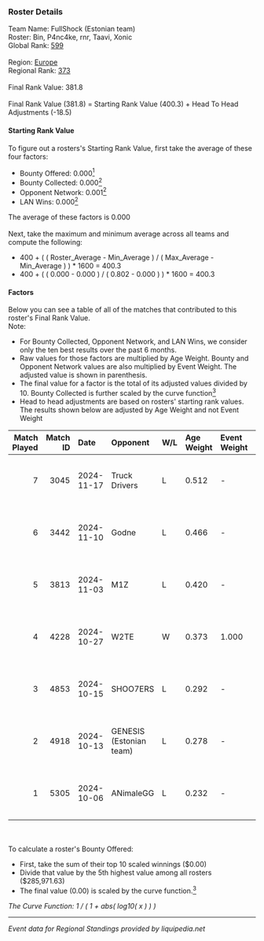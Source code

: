 ### Roster Details<br />
Team Name: FullShock (Estonian team)<br />
Roster: Bin, P4nc4ke, rnr, Taavi, Xonic<br />
Global Rank: [599](../../standings_global_2025_02_28.md)<br />
<br />
Region: [Europe]( ../../standings_europe_2025_02_28.md)<br />
Regional Rank: [373]( ../../standings_europe_2025_02_28.md)<br />
<br />
Final Rank Value:  381.8<br />
<br />
Final Rank Value (381.8) = Starting Rank Value (400.3) + Head To Head Adjustments (-18.5)<br />

#### Starting Rank Value<br />
To figure out a rosters's Starting Rank Value, first take the average of these four factors:<br />
- Bounty Offered: 0.000[<sup>1</sup>](#table2)
- Bounty Collected: 0.000[<sup>2</sup>](#table1)
- Opponent Network: 0.001[<sup>2</sup>](#table1)
- LAN Wins: 0.000[<sup>2</sup>](#table1)

The average of these factors is 0.000<br />
<br />
Next, take the maximum and minimum average across all teams and compute the following:<br />
- 400 + ( ( Roster_Average - Min_Average ) / ( Max_Average - Min_Average ) ) * 1600 = 400.3
- 400 + ( ( 0.000 - 0.000 ) / ( 0.802 - 0.000 ) ) * 1600 = 400.3


#### Factors<br />
Below you can see a table of all of the matches that contributed to this roster's Final Rank Value.<br />
Note:<br />

- For Bounty Collected, Opponent Network, and LAN Wins, we consider only the ten best results over the past 6 months.
- Raw values for those factors are multiplied by Age Weight. Bounty and Opponent Network values are also multiplied by Event Weight. The adjusted value is shown in parenthesis.
- The final value for a factor is the total of its adjusted values divided by 10. Bounty Collected is further scaled by the curve function[<sup>3</sup>](#curveFunction)
- Head to head adjustments are based on rosters' starting rank values. The results shown below are adjusted by Age Weight and not Event Weight
<span id="table1"></span><br />


| Match Played | Match ID | Date       | Opponent                | W/L | Age Weight | Event Weight | Bounty Collected | Opponent Network | LAN Wins  | H2H Adj. | Roster                          |
| -: | -: | :- | :- | :- | :- | :- | :- | :- | :- | -: | :- |
|            7 |     3045 | 2024-11-17 | Truck Drivers           | L   | 0.512      | -            | -                | -                | -         |    -3.24 | Bin, P4nc4ke, rnr, Taavi, Xonic |
|            6 |     3442 | 2024-11-10 | Godne                   | L   | 0.466      | -            | -                | -                | -         |    -7.42 | Bin, P4nc4ke, rnr, Taavi, Xonic |
|            5 |     3813 | 2024-11-03 | M1Z                     | L   | 0.420      | -            | -                | -                | -         |    -6.39 | Bin, P4nc4ke, rnr, Taavi, Xonic |
|            4 |     4228 | 2024-10-27 | W2TE                    | W   | 0.373      | 1.000        | 0.000 (0.000)    | 0.014 (0.005)    | 0 (0.000) |     5.98 | Bin, P4nc4ke, rnr, Taavi, Xonic |
|            3 |     4853 | 2024-10-15 | SHOO7ERS                | L   | 0.292      | -            | -                | -                | -         |    -1.76 | Bin, P4nc4ke, rnr, Taavi, Xonic |
|            2 |     4918 | 2024-10-13 | GENESIS (Estonian team) | L   | 0.278      | -            | -                | -                | -         |    -3.08 | Bin, P4nc4ke, rnr, Taavi, Xonic |
|            1 |     5305 | 2024-10-06 | ANimaleGG               | L   | 0.232      | -            | -                | -                | -         |    -2.61 | Bin, P4nc4ke, rnr, Taavi, Xonic |

<br />
<span id="table2"></span><br />
To calculate a roster's Bounty Offered:<br />

- First, take the sum of their top 10 scaled winnings ($0.00)
- Divide that value by the 5th highest value among all rosters ($285,971.63)
- The final value (0.00) is scaled by the curve function.[<sup>3</sup>](#curveFunction)

<span id="curveFunction"></span>_The Curve Function: 1 / ( 1 + abs( log10( x ) ) )_<br />

---
_Event data for Regional Standings provided by liquipedia.net_<br />
